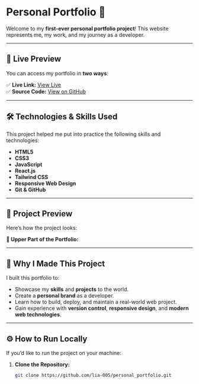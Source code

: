 ﻿# Personal Portfolio 🚀

Welcome to my **first-ever personal portfolio project**! This website represents me, my work, and my journey as a developer.  

---

## 📌 Live Preview

You can access my portfolio in **two ways**:  

✅ **Live Link:** [View Live](YOUR_LIVE_LINK_HERE)  
✅ **Source Code:** [View on GitHub](https://github.com/lia-005/personal_portfolio)

---

## 🛠️ Technologies & Skills Used

This project helped me put into practice the following skills and technologies:  
- **HTML5**  
- **CSS3**  
- **JavaScript**  
- **React.js** 
- **Tailwind CSS**  
- **Responsive Web Design**  
- **Git & GitHub**

---

## 📸 Project Preview

Here’s how the project looks:

**🔼 Upper Part of the Portfolio:**  


---

## 🎯 Why I Made This Project

I built this portfolio to:
- Showcase my **skills** and **projects** to the world.
- Create a **personal brand** as a developer.
- Learn how to build, deploy, and maintain a real-world web project.
- Gain experience with **version control**, **responsive design**, and **modern web technologies**.

---

## ⚙️ How to Run Locally

If you’d like to run the project on your machine:

1. **Clone the Repository:**
   ```bash
   git clone https://github.com/lia-005/personal_portfolio.git
